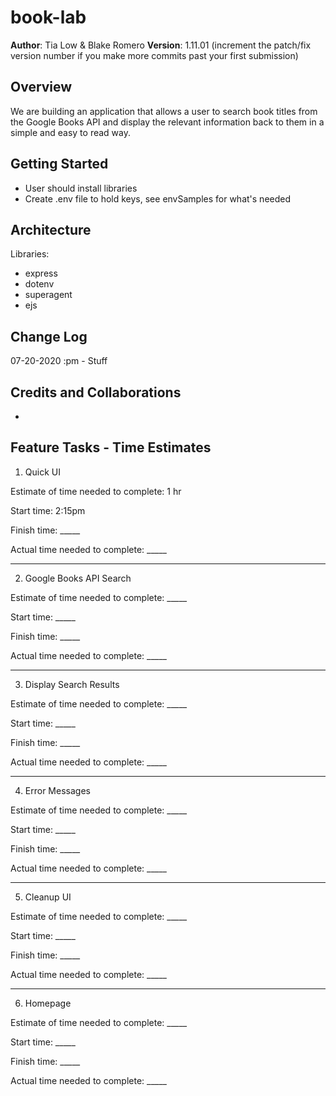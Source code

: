 # book-lab

**Author**: Tia Low & Blake Romero
**Version**: 1.11.01 (increment the patch/fix version number if you make more commits past your first submission)

## Overview
We are building an application that allows a user to search book titles from the Google Books API and display the relevant information back to them in a simple and easy to read way. 

## Getting Started
- User should install libraries
- Create .env file to hold keys, see envSamples for what's needed

## Architecture
Libraries:
  - express
  - dotenv
  - superagent
  - ejs

## Change Log
 <!-- Use this area to document the iterative changes made to your application as each feature is successfully implemented. Use time stamps. Here's an examples: -->

07-20-2020 :pm - Stuff

## Credits and Collaborations
- 


## Feature Tasks - Time Estimates

1. Quick UI

Estimate of time needed to complete: 1 hr

Start time: 2:15pm

Finish time: _____

Actual time needed to complete: _____
<hr>


2. Google Books API Search

Estimate of time needed to complete: _____

Start time: _____

Finish time: _____

Actual time needed to complete: _____
<hr>


3. Display Search Results

Estimate of time needed to complete: _____

Start time: _____

Finish time: _____

Actual time needed to complete: _____
<hr>


4. Error Messages

Estimate of time needed to complete: _____

Start time: _____

Finish time: _____

Actual time needed to complete: _____
<hr>


5. Cleanup UI

Estimate of time needed to complete: _____

Start time: _____

Finish time: _____

Actual time needed to complete: _____
<hr>


6. Homepage

Estimate of time needed to complete: _____

Start time: _____

Finish time: _____

Actual time needed to complete: _____


